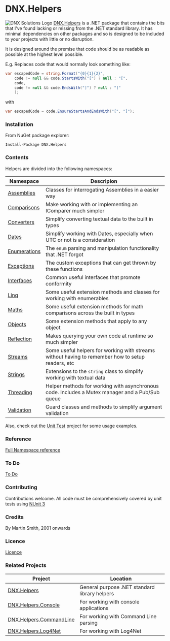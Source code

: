 # DNX.Helpers

![DNX Solutions Logo](http://dnx-solutions.co.uk/favicon-32x32.png)
[DNX.Helpers](http://github.com/martinsmith1968/DNX.Helpers) is a .NET package that contains the bits that I've found lacking or missing from the .NET standard library. It has minimal dependencies on other packages and so is designed to be included to your projects with little or no disruption.

It is designed around the premise that code should be as readable as possible at the highest level possible.

E.g. Replaces code that would normally look something like:
```csharp
var escapedCode = string.Format("{0}{1}{2}",
    code != null && code.StartsWith("[") ? null : "[",
    code,
    code != null && code.EndsWith("]") ? null : "]"
    );
```

with

```csharp
var escapedCode = code.EnsureStartsAndEndsWith("[", "]");
```

### Installation

From NuGet package explorer:

`Install-Package DNX.Helpers`

### Contents

Helpers are divided into the following namespaces:

| Namespace | Descripion |
| --- | --- |
| [Assemblies](docs/Assemblies.md) | Classes for interrogating Assemblies in a easier way |
| [Comparisons](docs/Comparisons.md) | Make working with or implementing an IComparer much simpler |
| [Converters](docs/Converters.md) | Simplify converting textual data to the built in types |
| [Dates](docs/Dates.md) | Simplify working with Dates, especially when UTC or not is a consideration |
| [Enumerations](docs/Enumerations.md) | The `enum` parsing and manipulation functionality that .NET forgot |
| [Exceptions](docs/Exceptions.md) | The custom exceptions that can get thrown by these functions |
| [Interfaces](docs/Interfaces.md) | Common useful interfaces that promote conformity |
| [Linq](docs/Linq.md) | Some useful extension methods and classes for working with enumerables |
| [Maths](docs/Maths.md) | Some useful extension methods for math comparisons across the built in types |
| [Objects](docs/Objects.md) | Some extension methods that apply to any object |
| [Reflection](docs/Reflection.md) | Makes querying your own code at runtime so much simpler |
| [Streams](docs/Streams.md) | Some useful helpers for working with streams without having to remember how to setup readers, etc |
| [Strings](docs/Strings.md) | Extensions to the `string` class to simplify working with textual data |
| [Threading](docs/Threading.md) | Helper methods for working with asynchronous code. Includes a Mutex manager and a Pub/Sub queue |
| [Validation](docs/Validation.md) | Guard classes and methods to simplify argument validation |

Also, check out the [Unit Test](Test.DNX.Helpers) project for some usage examples.

### Reference

[Full Namespace reference](reference/reference.md)

### To Do

[To Do](todo.md)

### Contributing

Contributions welcome. All code must be comprehensively covered by unit tests using [NUnit 3](http://www.nunit.org)

### Credits

By Martin Smith, 2001 onwards

### Licence

[Licence](licence.txt)

### Related Projects

| Project | Location |
| --- | --- |
| [DNX.Helpers](http://github.com/martinsmith1968/DNX.Helpers) | General purpose .NET standard library helpers |
| [DNX.Helpers.Console](http://github.com/martinsmith1968/DNX.Helpers.Console) | For working with console applications |
| [DNX.Helpers.CommandLine](http://github.com/martinsmith1968/DNX.Helpers.CommandLine) | For working with Command Line parsing |
| [DNX.Helpers.Log4Net](http://github.com/martinsmith1968/DNX.Helpers.Log4Net) | For working with Log4Net |
